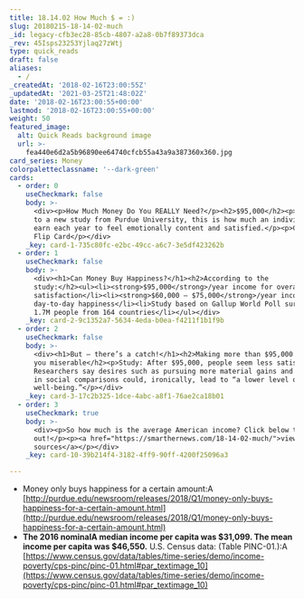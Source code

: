 ```yaml
---
title: 18.14.02 How Much $ = :)
slug: 20180215-18-14-02-much
_id: legacy-cfb3ec28-85cb-4807-a2a8-0b7f89373dca
_rev: 45Isps23253Yjlaq27zWtj
type: quick_reads
draft: false
aliases:
  - /
_createdAt: '2018-02-16T23:00:55Z'
_updatedAt: '2021-03-25T21:48:02Z'
date: '2018-02-16T23:00:55+00:00'
lastmod: '2018-02-16T23:00:55+00:00'
weight: 50
featured_image:
  alt: Quick Reads background image
  url: >-
    fea440e6d2a5b96890ee64740cfcb55a43a9a387360x360.jpg
card_series: Money
colorpaletteclassname: '--dark-green'
cards:
  - order: 0
    useCheckmark: false
    body: >-
      <div><p>How Much Money Do You REALLY Need?</p><h2>$95,000</h2><p>According
      to a new study from Purdue University, this is how much an individual can
      earn each year to feel emotionally content and satisfied.</p><p>Cha-Ching:
      Flip Card</p></div>
    _key: card-1-735c80fc-e2bc-49cc-a6c7-3e5df423262b
  - order: 1
    useCheckmark: false
    body: >-
      <div><h1>Can Money Buy Happiness?</h1><h2>According to the
      study:</h2><ul><li><strong>$95,000</strong>/year income for overall life
      satisfaction</li><li><strong>$60,000 – $75,000</strong>/year income for
      day-to-day happiness</li><li>Study based on Gallup World Poll survey of
      1.7M people from 164 countries</li></ul></div>
    _key: card-2-9c1352a7-5634-4eda-b0ea-f4211f1b1f9b
  - order: 2
    useCheckmark: false
    body: >-
      <div><h1>But — there’s a catch!</h1><h2>Making more than $95,000 may make
      you miserable</h2><p>Study: After $95,000, people seem less satisfied.
      Researchers say desires such as pursuing more material gains and engaging
      in social comparisons could, ironically, lead to “a lower level of
      well-being.”</p></div>
    _key: card-3-17c2b325-1dce-4abc-a8f1-76ae2ca18b01
  - order: 3
    useCheckmark: true
    body: >-
      <div><p>So how much is the average American income? Click below to find
      out!</p><p><a href="https://smarthernews.com/18-14-02-much/">view
      sources</a></p></div>
    _key: card-10-39b214f4-3182-4ff9-90ff-4200f25096a3

---
```

* Money only buys happiness for a certain amount:A [http://purdue.edu/newsroom/releases/2018/Q1/money-only-buys-happiness-for-a-certain-amount.html](http://purdue.edu/newsroom/releases/2018/Q1/money-only-buys-happiness-for-a-certain-amount.html)
* **The 2016 nominalA median income per capita was $31,099. The mean income per capita was $46,550.** U.S. Census data: (Table PINC-01.):A [https://www.census.gov/data/tables/time-series/demo/income-poverty/cps-pinc/pinc-01.html#par_textimage_10](https://www.census.gov/data/tables/time-series/demo/income-poverty/cps-pinc/pinc-01.html#par_textimage_10)
